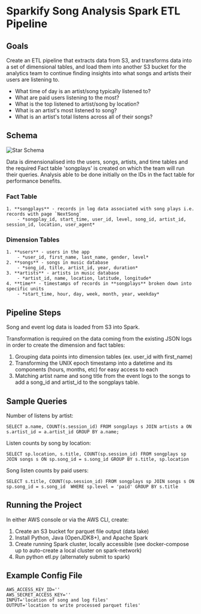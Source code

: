 # Sparkify Song Analysis Spark ETL Pipeline
## Goals
Create an ETL pipeline that extracts data from S3, and transforms data into a set of dimensional tables, and load them into another S3 bucket for the analytics team to continue finding insights into what songs and artists their users are listening to.

* What time of day is an artist/song typically listened to?
* What are paid users listening to the most?
* What is the top listened to artist/song by location?
* What is an artist's most listened to song?
* What is an artist's total listens across all of their songs?

## Schema
![Star Schema](https://i.imgur.com/Sfoy2Op.png)

Data is dimensionalised into the users, songs, artists, and time tables and the required Fact table 'songplays' is created on which the team will run their queries. Analysis able to be done initially on the IDs in the fact table for performance benefits.

### Fact Table
    1. **songplays** - records in log data associated with song plays i.e. records with page `NextSong`
        - *songplay_id, start_time, user_id, level, song_id, artist_id, session_id, location, user_agent*

### Dimension Tables
    1. **users** - users in the app
        - *user_id, first_name, last_name, gender, level*
    2. **songs** - songs in music database
        - *song_id, title, artist_id, year, duration*
    3. **artists** - artists in music database
        - *artist_id, name, location, latitude, longitude*
    4. **time** - timestamps of records in **songplays** broken down into specific units
        - *start_time, hour, day, week, month, year, weekday*


## Pipeline Steps
Song and event log data is loaded from S3 into Spark.

Transformation is required on the data coming from the existing JSON logs in order to create the dimension and fact tables:

1. Grouping data points into dimension tables (ex. user_id with first_name)
2. Transforming the UNIX epoch timestamp into a datetime and its components (hours, months, etc) for easy access to each
3. Matching artist name and song title from the event logs to the songs to add a song_id and artist_id to the songplays table.
    
## Sample Queries
Number of listens by artist:

    SELECT a.name, COUNT(s.session_id) FROM songplays s JOIN artists a ON s.artist_id = a.artist_id GROUP BY a.name;
    
Listen counts by song by location:

    SELECT sp.location, s.title, COUNT(sp.session_id) FROM songplays sp JOIN songs s ON sp.song_id = s.song_id GROUP BY s.title, sp.location
    
Song listen counts by paid users:

    SELECT s.title, COUNT(sp.session_id) FROM songplays sp JOIN songs s ON sp.song_id = s.song_id  WHERE sp.level = 'paid' GROUP BY s.title

## Running the Project
In either AWS console or via the AWS CLI, create:
1. Create an S3 bucket for parquet file output (data lake)
2. Install Python, Java (OpenJDK8+), and Apache Spark
3. Create running Spark cluster, locally accessible (see docker-compose up to auto-create a local cluster on spark-network)
4. Run python etl.py (alternately submit to spark)
   

## Example Config File

    AWS_ACCESS_KEY_ID=''
    AWS_SECRET_ACCESS_KEY=''
    INPUT='location of song and log files'
    OUTPUT='location to write processed parquet files'